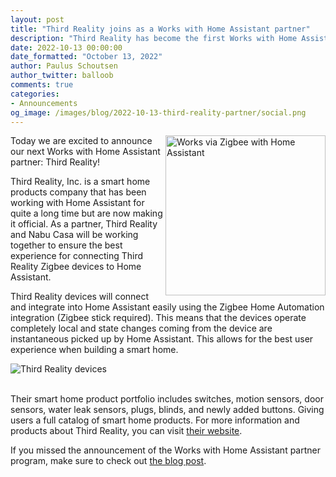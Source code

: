 ```yaml
---
layout: post
title: "Third Reality joins as a Works with Home Assistant partner"
description: "Third Reality has become the first Works with Home Assistant partner using the Z-Wave badge"
date: 2022-10-13 00:00:00
date_formatted: "October 13, 2022"
author: Paulus Schoutsen
author_twitter: balloob
comments: true
categories:
- Announcements
og_image: /images/blog/2022-10-13-third-reality-partner/social.png
---
```


<img src='/images/works_with/works-with-zigbee.png' width="256" align="right" alt="Works via Zigbee with Home Assistant" class='no-shadow'>

Today we are excited to announce our next Works with Home Assistant partner: Third Reality!

Third Reality, Inc. is a smart home products company that has been working with Home Assistant for quite a long time but are now making it official. As a partner, Third Reality and Nabu Casa will be working together to ensure the best experience for connecting Third Reality Zigbee devices to Home Assistant.

Third Reality devices will connect and integrate into Home Assistant easily using the Zigbee Home Automation integration (Zigbee stick required). This means that the devices operate completely local and state changes coming from the device are instantaneous picked up by Home Assistant. This allows for the best user experience when building a smart home.

<img src='/images/blog/2022-10-13-third-reality-partner/devices.jpg' alt="Third Reality devices" class='no-shadow'>
<br><br>

Their smart home product portfolio includes switches, motion sensors, door sensors, water leak sensors, plugs, blinds, and newly added buttons. Giving users a full catalog of smart home products. For more information and products about Third Reality, you can visit [their website](https://www.3reality.com/).

If you missed the announcement of the Works with Home Assistant partner program, make sure to check out [the blog post](/blog/2022/07/12/partner-program/).


